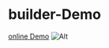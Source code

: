 # builder-Demo
<a href="https://elahesahebanweb.github.io/builder-Demo/">online Demo</a>
![Alt](https://github.com/user-attachments/assets/cd23fa6c-3107-4885-b07c-58626ec9ee58)

